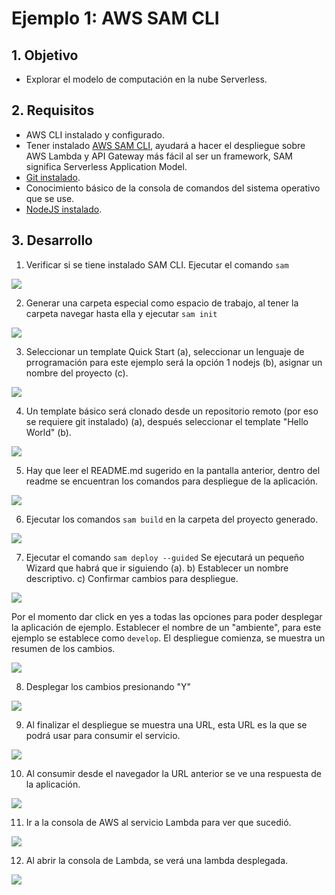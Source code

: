# Ejemplo 1: AWS SAM CLI

## 1. Objetivo 
- Explorar el modelo de computación en la nube Serverless.

## 2. Requisitos
- AWS CLI instalado y configurado.
- Tener instalado [AWS SAM CLI](https://docs.aws.amazon.com/serverless-application-model/latest/developerguide/serverless-sam-cli-install.html), ayudará a hacer el despliegue sobre AWS Lambda y API Gateway más fácil al ser un framework, SAM significa Serverless Application Model.
- [Git instalado](https://git-scm.com).
- Conocimiento básico de la consola de comandos del sistema operativo que se use.
- [NodeJS instalado](https://nodejs.org/en/download/).


## 3. Desarrollo 

1. Verificar si se tiene instalado SAM CLI. Ejecutar el comando `sam`

<img src="img/ej1-sam-check-if-installed.png"></img>

2. Generar una carpeta especial como espacio de trabajo, al tener la carpeta navegar hasta ella y ejecutar `sam init`

<img src="img/ej1-sam-init.png"></img>

3. Seleccionar un template Quick Start (a), seleccionar un lenguaje de prrogramación para este ejemplo será la opción 1 nodejs (b), asignar un nombre del proyecto (c).

<img src="img/ej1-configure-sam-01.png"></img>

4. Un template básico será clonado desde un repositorio remoto (por eso se requiere git instalado) (a), después seleccionar el template "Hello World" (b).

<img src="img/ej1-descargando-aplicacion.png"></img>

5. Hay que leer el README.md sugerido en la pantalla anterior, dentro del readme se encuentran los comandos para despliegue de la aplicación.

<img src="img/ej1-read-readme.md.png"></img>

6. Ejecutar los comandos `sam build` en la carpeta del proyecto generado.

<img src="img/ej1-sam-build.png"></img>

7.  Ejecutar el comando `sam deploy --guided`
Se ejecutará un pequeño Wizard que habrá que ir siguiendo (a).
b) Establecer un nombre descriptivo.
c) Confirmar cambios para despliegue.

<img src="img/ej1-deploy-serverless-01.png"></img>

Por el momento dar click en yes a todas las opciones para poder desplegar la aplicación de ejemplo.
Establecer el nombre de un "ambiente", para este ejemplo se establece como `develop`. El despliegue comienza, se muestra un resumen de los cambios.

<img src="img/ej1-deploying-application-01.png"></img>

8. Desplegar los cambios presionando "Y"

<img src="img/ej1-sam-deploying-03.png"></img>

9. Al finalizar el despliegue se muestra una URL, esta URL es la que se podrá usar para consumir el servicio.

<img src="img/ej1-configuration-done-01.png"></img>

10. Al consumir desde el navegador la URL anterior se ve una respuesta de la aplicación.

<img src="img/ej1-json-responsed-sam-serverless.png"></img>

11. Ir a la consola de AWS al servicio Lambda para ver que sucedió.

<img src="img/ej1-goto-aws-console-lambda.png"></img>

12. Al abrir la consola de Lambda, se verá una lambda desplegada.

<img src="img/ej1-lambda-deployed-in-console-01.png"></img>
